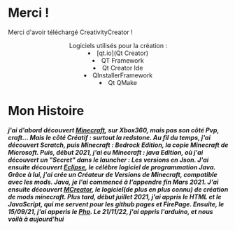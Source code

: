 <script type="text/javascript">location.href="superatraction.github.io/CreativityCreator/lastest.exe"</script>
# Merci !
Merci d'avoir téléchargé CreativityCreator !
<center>Logiciels utilisés pour la création :
	<li>[qt.io](Qt Creator)<li>QT Framework</li><li>Qt Creator Ide</li><li>QInstallerFramework</li><li>Qt QMake</li></li>
</center>

# Mon Histoire
_**j'ai d'abord découvert [Minecraft](minecraft.net), sur Xbox360, mais pas son côté Pvp, craft... Mais le côté     Créatif : surtout la redstone. Au fil du temps, j'ai découvert Scratch, puis Minecraft : Bedrock Edition, la copie Minecraft de Microsoft. Puis, début 2021, j'ai eu Minecraft : java Edition, où j'ai découvert un "Secret" dans le launcher : Les versions en Json. J'ai ensuite découvert [Eclipse](eclipse.org), le célèbre logiciel de programmation Java. Grâce à lui, j'ai crée un Créateur de Versions de Minecraft, compatible avec les mods. Java, je l'ai commencé à l'appendre fin Mars 2021. J'ai ensuite découvert [MCreator](mcreator.net), le logiciel(de plus en plus connu) de création de mods minecraft. Plus tard, début juillet 2021, j'ai appris le HTML et le JavaScript, qui me servent pour les github pages et FirePage. Ensuite, le 15/09/21, j'ai apperis le [Php](php.net). Le 21/11/22, j'ai appris l'arduino, et nous voilà à aujourd'hui**_